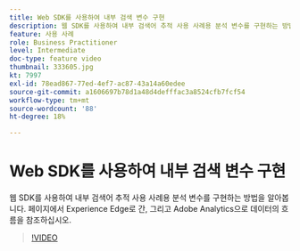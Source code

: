 ```yaml
---
title: Web SDK를 사용하여 내부 검색 변수 구현
description: 웹 SDK를 사용하여 내부 검색어 추적 사용 사례용 분석 변수를 구현하는 방법을 알아봅니다. 페이지에서 Experience Edge로 간, 그리고 Adobe Analytics으로 데이터의 흐름을 참조하십시오.
feature: 사용 사례
role: Business Practitioner
level: Intermediate
doc-type: feature video
thumbnail: 333605.jpg
kt: 7997
exl-id: 78ead867-77ed-4ef7-ac87-43a14a60edee
source-git-commit: a1606697b78d1a48d4defffac3a8524cfb7fcf54
workflow-type: tm+mt
source-wordcount: '88'
ht-degree: 18%

---
```


# Web SDK를 사용하여 내부 검색 변수 구현

웹 SDK를 사용하여 내부 검색어 추적 사용 사례용 분석 변수를 구현하는 방법을 알아봅니다. 페이지에서 Experience Edge로 간, 그리고 Adobe Analytics으로 데이터의 흐름을 참조하십시오.

>[!VIDEO](https://video.tv.adobe.com/v/333605/?quality=12&learn=on)
